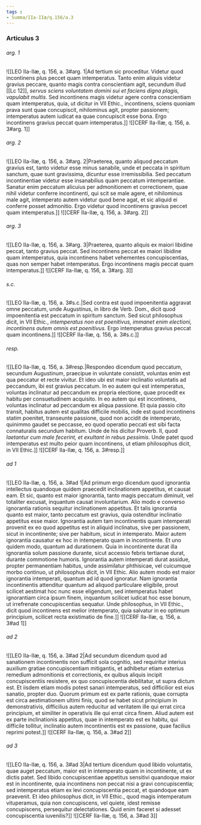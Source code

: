 ```yaml
---
tags : 
- Summa/IIa-IIæ/q.156/a.3
---
```


### Articulus 3

###### arg. 1
![[LEO IIa-IIæ, q. 156, a. 3#arg. 1|Ad tertium sic proceditur. Videtur quod incontinens plus peccet quam intemperatus. Tanto enim aliquis videtur gravius peccare, quanto magis contra conscientiam agit, secundum illud [[Lc 12]], *servus sciens voluntatem domini sui et faciens digna plagis, vapulabit multis*. Sed incontinens magis videtur agere contra conscientiam quam intemperatus, quia, ut dicitur in VII Ethic., incontinens, sciens quoniam prava sunt quae concupiscit, nihilominus agit, propter passionem; intemperatus autem iudicat ea quae concupiscit esse bona. Ergo incontinens gravius peccat quam intemperatus.]]
![[CERF IIa-IIæ, q. 156, a. 3#arg. 1]]

###### arg. 2
![[LEO IIa-IIæ, q. 156, a. 3#arg. 2|Praeterea, quanto aliquod peccatum gravius est, tanto videtur esse minus sanabile, unde et peccata in spiritum sanctum, quae sunt gravissima, dicuntur esse irremissibilia. Sed peccatum incontinentiae videtur esse insanabilius quam peccatum intemperantiae. Sanatur enim peccatum alicuius per admonitionem et correctionem, quae nihil videtur conferre incontinenti, qui scit se male agere, et nihilominus male agit, intemperato autem videtur quod bene agat, et sic aliquid ei conferre posset admonitio. Ergo videtur quod incontinens gravius peccet quam intemperatus.]]
![[CERF IIa-IIæ, q. 156, a. 3#arg. 2]]

###### arg. 3
![[LEO IIa-IIæ, q. 156, a. 3#arg. 3|Praeterea, quanto aliquis ex maiori libidine peccat, tanto gravius peccat. Sed incontinens peccat ex maiori libidine quam intemperatus, quia incontinens habet vehementes concupiscentias, quas non semper habet intemperatus. Ergo incontinens magis peccat quam intemperatus.]]
![[CERF IIa-IIæ, q. 156, a. 3#arg. 3]]

###### s.c.
![[LEO IIa-IIæ, q. 156, a. 3#s.c.|Sed contra est quod impoenitentia aggravat omne peccatum, unde Augustinus, in libro de Verb. Dom., dicit quod impoenitentia est peccatum in spiritum sanctum. Sed sicut philosophus dicit, in VII Ethic., *intemperatus non est poenitivus, immanet enim electioni, incontinens autem omnis est poenitivus*. Ergo intemperatus gravius peccat quam incontinens.]]
![[CERF IIa-IIæ, q. 156, a. 3#s.c.]]

###### resp.
![[LEO IIa-IIæ, q. 156, a. 3#resp.|Respondeo dicendum quod peccatum, secundum Augustinum, praecipue in voluntate consistit, voluntas enim est qua peccatur et recte vivitur. Et ideo ubi est maior inclinatio voluntatis ad peccandum, ibi est gravius peccatum. In eo autem qui est intemperatus, voluntas inclinatur ad peccandum ex propria electione, quae procedit ex habitu per consuetudinem acquisito. In eo autem qui est incontinens, voluntas inclinatur ad peccandum ex aliqua passione. Et quia passio cito transit, habitus autem est qualitas difficile mobilis, inde est quod incontinens statim poenitet, transeunte passione, quod non accidit de intemperato, quinimmo gaudet se peccasse, eo quod operatio peccati est sibi facta connaturalis secundum habitum. Unde de his dicitur Proverb. II, quod *laetantur cum male fecerint, et exultant in rebus pessimis*. Unde patet quod intemperatus est multo peior quam incontinens, ut etiam philosophus dicit, in VII Ethic.]]
![[CERF IIa-IIæ, q. 156, a. 3#resp.]]

###### ad 1
![[LEO IIa-IIæ, q. 156, a. 3#ad 1|Ad primum ergo dicendum quod ignorantia intellectus quandoque quidem praecedit inclinationem appetitus, et causat eam. Et sic, quanto est maior ignorantia, tanto magis peccatum diminuit, vel totaliter excusat, inquantum causat involuntarium. Alio modo e converso ignorantia rationis sequitur inclinationem appetitus. Et talis ignorantia quanto est maior, tanto peccatum est gravius, quia ostenditur inclinatio appetitus esse maior. Ignorantia autem tam incontinentis quam intemperati provenit ex eo quod appetitus est in aliquid inclinatus, sive per passionem, sicut in incontinente; sive per habitum, sicut in intemperato. Maior autem ignorantia causatur ex hoc in intemperato quam in incontinente. Et uno quidem modo, quantum ad durationem. Quia in incontinente durat illa ignorantia solum passione durante, sicut accessio febris tertianae durat, durante commotione humoris. Ignorantia autem intemperati durat assidue, propter permanentiam habitus, unde assimilatur phthisicae, vel cuicumque morbo continuo, ut philosophus dicit, in VII Ethic. Alio autem modo est maior ignorantia intemperati, quantum ad id quod ignoratur. Nam ignorantia incontinentis attenditur quantum ad aliquod particulare eligibile, prout scilicet aestimat hoc nunc esse eligendum, sed intemperatus habet ignorantiam circa ipsum finem, inquantum scilicet iudicat hoc esse bonum, ut irrefrenate concupiscentias sequatur. Unde philosophus, in VII Ethic., dicit quod incontinens est melior intemperato, quia salvatur in eo optimum principium, scilicet recta existimatio de fine.]]
![[CERF IIa-IIæ, q. 156, a. 3#ad 1]]

###### ad 2
![[LEO IIa-IIæ, q. 156, a. 3#ad 2|Ad secundum dicendum quod ad sanationem incontinentis non sufficit sola cognitio, sed requiritur interius auxilium gratiae concupiscentiam mitigantis, et adhibetur etiam exterius remedium admonitionis et correctionis, ex quibus aliquis incipit concupiscentiis resistere, ex quo concupiscentia debilitatur, ut supra dictum est. Et iisdem etiam modis potest sanari intemperatus, sed difficilior est eius sanatio, propter duo. Quorum primum est ex parte rationis, quae corrupta est circa aestimationem ultimi finis, quod se habet sicut principium in demonstrativis, difficilius autem reducitur ad veritatem ille qui errat circa principium, et similiter in operativis ille qui errat circa finem. Aliud autem est ex parte inclinationis appetitus, quae in intemperato est ex habitu, qui difficile tollitur, inclinatio autem incontinentis est ex passione, quae facilius reprimi potest.]]
![[CERF IIa-IIæ, q. 156, a. 3#ad 2]]

###### ad 3
![[LEO IIa-IIæ, q. 156, a. 3#ad 3|Ad tertium dicendum quod libido voluntatis, quae auget peccatum, maior est in intemperato quam in incontinente, ut ex dictis patet. Sed libido concupiscentiae appetitus sensitivi quandoque maior est in incontinente, quia incontinens non peccat nisi a gravi concupiscentia; sed intemperatus etiam ex levi concupiscentia peccat, et quandoque eam praevenit. Et ideo philosophus dicit, in VII Ethic., quod magis intemperatum vituperamus, quia non concupiscens, vel quiete, idest remisse concupiscens, persequitur delectationes. Quid enim faceret si adesset concupiscentia iuvenilis?]]
![[CERF IIa-IIæ, q. 156, a. 3#ad 3]]

